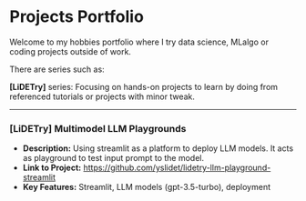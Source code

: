 # Projects Portfolio

Welcome to my hobbies portfolio where I try data science, MLalgo or coding projects outside of work. 

There are series such as: 

**[LiDETry]** series: Focusing on hands-on projects to learn by doing from referenced tutorials or projects with minor tweak. 

---

### [LiDETry] Multimodel LLM Playgrounds
* **Description:** Using streamlit as a platform to deploy LLM models. It acts as playground to test input prompt to the model.
* **Link to Project:** https://github.com/yslidet/lidetry-llm-playground-streamlit
* **Key Features:** Streamlit, LLM models (gpt-3.5-turbo), deployment
